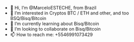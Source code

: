 - 👋 Hi, I’m @MarceloESTECHE, from Brazil
- 👀 I’m interested in Cryptos BTC / ETH and other, and too BSQ/Bisq/Bitcoin
- 🌱 I’m currently learning about Bisq/Bitcoin
- 💞️ I’m looking to collaborate on Bisq/Bitcoin
- 📫 How to reach me: +5546991073429

<!---
MarceloESTECHE/MarceloESTECHE is a ✨ special ✨ repository because its `README.md` (this file) appears on your GitHub profile.
You can click the Preview link to take a look at your changes.
--->
